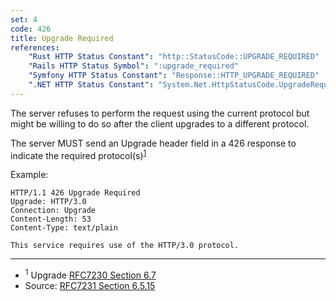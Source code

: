 ```yaml
---
set: 4
code: 426
title: Upgrade Required
references:
    "Rust HTTP Status Constant": "http::StatusCode::UPGRADE_REQUIRED"
    "Rails HTTP Status Symbol": ":upgrade_required"
    "Symfony HTTP Status Constant": "Response::HTTP_UPGRADE_REQUIRED"
    ".NET HTTP Status Constant": "System.Net.HttpStatusCode.UpgradeRequired"
---
```


The server refuses to perform the request using the current protocol but might be willing to do so after the client upgrades to a different protocol.

The server MUST send an Upgrade header field in a 426 response to indicate the required protocol(s)<sup>[1](#ref-1)</sup>

Example:

```
HTTP/1.1 426 Upgrade Required
Upgrade: HTTP/3.0
Connection: Upgrade
Content-Length: 53
Content-Type: text/plain

This service requires use of the HTTP/3.0 protocol.
```

---

* <span id="ref-1"><sup>1</sup> Upgrade [RFC7230 Section 6.7][2]</span>
* Source: [RFC7231 Section 6.5.15][1]

[1]: <http://tools.ietf.org/html/rfc7231#section-6.5.15>
[2]: <http://tools.ietf.org/html/rfc7230#section-6.7>
